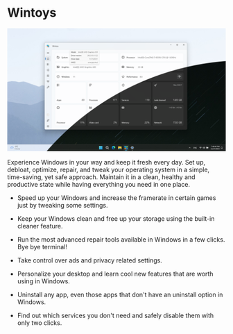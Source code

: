# Wintoys

![home screenshot](assets/home.png)

Experience Windows in your way and keep it fresh every day. Set up, debloat, optimize, repair, and tweak your operating system in a simple, time-saving, yet safe approach. Maintain it in a clean, healthy and productive state while having everything you need in one place.

- Speed up your Windows and increase the framerate in certain games just by tweaking some settings.

- Keep your Windows clean and free up your storage using the built-in cleaner feature.

- Run the most advanced repair tools available in Windows in a few clicks. Bye bye terminal!

- Take control over ads and privacy related settings.

- Personalize your desktop and learn cool new features that are worth using in Windows.

- Uninstall any app, even those apps that don't have an uninstall option in Windows.

- Find out which services you don't need and safely disable them with only two clicks.
